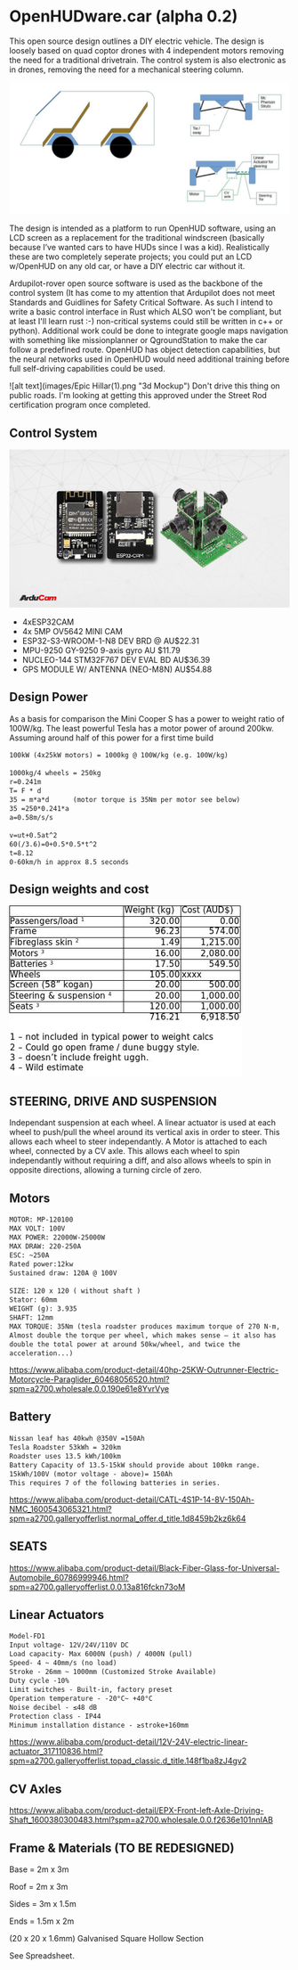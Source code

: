 # OpenHUDware.car (alpha 0.2)

This open source design outlines a DIY electric vehicle. The design is loosely based on quad coptor drones with 4 independent motors removing the need for a traditional drivetrain. The control system is also electronic as in drones, removing the need for a mechanical steering column. 

![alt text](./images/shell "car plan section")

The design is intended as a platform to run OpenHUD software, using an LCD screen as a replacement for the traditional windscreen (basically because I’ve wanted cars to have HUDs since I was a kid). Realistically these are two completely seperate projects; you could put an LCD w/OpenHUD on any old car, or have a DIY electric car without it. 

Ardupilot-rover open source software is used as the backbone of the control system (It has come to my attention that Ardupilot does not meet Standards and Guidlines for Safety Critical Software. As such I intend to write a basic control interface in Rust which ALSO won't be compliant, but at least I'll learn rust :-) non-critical systems could still be written in c++ or python). Additional work could be done to integrate google maps navigation with something like missionplanner or QgroundStation to make the car follow a predefined route. OpenHUD has object detection capabilities, but the neural networks used in OpenHUD would need additional training before full self-driving capabilities could be used. 

![alt text](images/Epic Hillar(1).png "3d Mockup")
Don't drive this thing on public roads. I'm looking at getting this approved under the Street Rod certification program once completed. 


## Control System
![alt text](./images/4cam.jpg "360 Cameras")
* 4xESP32CAM 
* 4x 5MP OV5642 MINI CAM 
* ESP32-S3-WROOM-1-N8 DEV BRD @ AU$22.31
* MPU-9250 GY-9250 9-axis gyro AU $11.79
* NUCLEO-144 STM32F767 DEV EVAL BD AU$36.39 
* GPS MODULE W/ ANTENNA (NEO-M8N) AU$54.88

    
## Design Power
As a basis for comparison the Mini Cooper S has a power to weight ratio of 100W/kg. The least powerful Tesla has a motor power of around 200kw. Assuming around half of this power for a first time build
```
100kW (4x25kW motors) = 1000kg @ 100W/kg (e.g. 100W/kg)

1000kg/4 wheels = 250kg
r=0.241m
T= F * d
35 = m*a*d 		(motor torque is 35Nm per motor see below)
35 =250*0.241*a
a=0.58m/s/s

v=ut+0.5at^2
60(/3.6)=0+0.5*0.5*t^2
t=8.12
0-60km/h in approx 8.5 seconds

```
## Design weights and cost
![alt text](./images/designtable.jpg "weights and costs.")


## STEERING, DRIVE AND SUSPENSION

Independant suspension at each wheel. A linear actuator is used at each wheel to push/pull the wheel around its vertical axis in order to steer. This allows each wheel to steer independantly. A Motor is attached to each wheel, connected by a CV axle. This allows each wheel to spin independantly without requiring a diff, and also allows wheels to spin in opposite directions, allowing a turning circle of zero.


## Motors
```
MOTOR: MP-120100
MAX VOLT: 100V
MAX POWER: 22000W-25000W
MAX DRAW: 220-250A
ESC: ~250A
Rated power:12kw
Sustained draw: 120A @ 100V

SIZE: 120 x 120 ( without shaft )
Stator: 60mm
WEIGHT (g): 3.935
SHAFT: 12mm
MAX TORQUE: 35Nm (tesla roadster produces maximum torque of 270 N⋅m, Almost double the torque per wheel, which makes sense – it also has double the total power at around 50kw/wheel, and twice the acceleration...)
```
https://www.alibaba.com/product-detail/40hp-25KW-Outrunner-Electric-Motorcycle-Paraglider_60468056520.html?spm=a2700.wholesale.0.0.190e61e8YvrVye

## Battery 
```
Nissan leaf has 40kwh @350V =150Ah
Tesla Roadster 53kWh = 320km
Roadster uses 13.5 kWh/100km
Battery Capacity of 13.5-15kW should provide about 100km range.
15kWh/100V (motor voltage - above)= 150Ah 
This requires 7 of the following batteries in series.
```
https://www.alibaba.com/product-detail/CATL-4S1P-14-8V-150Ah-NMC_1600543065321.html?spm=a2700.galleryofferlist.normal_offer.d_title.1d8459b2kz6k64



## SEATS
https://www.alibaba.com/product-detail/Black-Fiber-Glass-for-Universal-Automobile_60786999946.html?spm=a2700.galleryofferlist.0.0.13a816fckn73oM

## Linear Actuators
```
Model-FD1
Input voltage- 12V/24V/110V DC
Load capacity- Max 6000N (push) / 4000N (pull)
Speed- 4 ~ 40mm/s (no load)
Stroke - 26mm ~ 1000mm (Customized Stroke Available)
Duty cycle -10%
Limit switches - Built-in, factory preset
Operation temperature - -20°C~ +40°C
Noise decibel - ≤48 dB
Protection class - IP44
Minimum installation distance - ≥stroke+160mm
```
https://www.alibaba.com/product-detail/12V-24V-electric-linear-actuator_317110836.html?spm=a2700.galleryofferlist.topad_classic.d_title.148f1ba8zJ4gv2


## CV Axles 
https://www.alibaba.com/product-detail/EPX-Front-left-Axle-Driving-Shaft_1600380300483.html?spm=a2700.wholesale.0.0.f2636e101nnIAB


## Frame & Materials (TO BE REDESIGNED)
Base = 2m x 3m

Roof = 2m x 3m

Sides = 3m x 1.5m

Ends = 1.5m x 2m

(20 x 20 x 1.6mm) Galvanised Square Hollow Section

See Spreadsheet.    
      

